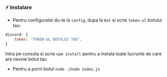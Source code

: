### ⚡ Instalare

- Pentru configuratie du-te la `config`, dupa la `bot` si scrie `token-ul` botului tau:

```js
discord: {
    token: 'TOKEN-UL BOTULUI TAU',
}
```

Intra pe consola si scrie `npm install` pentru a instala toate lucrurile de care are nevoie botul tau

- Pentru a porni botul `node .`/`node index.js`
